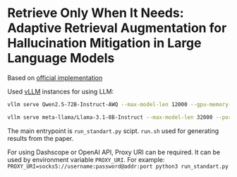 
# Retrieve Only When It Needs: Adaptive Retrieval Augmentation for Hallucination Mitigation in Large Language Models

Based on [official implementation](https://github.com/dhx20150812/Rowen)

Used [vLLM](https://github.com/vllm-project/vllm) instances for using LLM:

```bash
vllm serve Qwen2.5-72B-Instruct-AWQ --max-model-len 12000 --gpu-memory-utilization 0.65 --dtype=auto

vllm serve meta-llama/Llama-3.1-8B-Instruct --max-model-len 32000 --port 8001 --gpu-memory-utilization 0.349 --dtype=auto --enforce_eager --max-num-seqs 2
```

The main entrypoint is `run_standart.py` scipt. `run.sh` used for generating results from the paper.

For using Dashscope or OpenAI API, Proxy URI can be required. It can be used by environment variable `PROXY_URI`. 
For example: `PROXY_URI=socks5://username:password@addr:port python3 run_standart.py`
